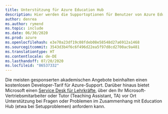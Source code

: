 ```yaml
---
title: Unterstützung für Azure Education Hub
description: Hier werden die Supportoptionen für Benutzer von Azure Education Hub erläutert.
author: denrea
ms.author: rymend
ms.topic: include
ms.date: 06/30/2020
ms.prod: azure
ms.openlocfilehash: e3e70a23df19c08fdeb08e58548d27a6912a1468
ms.sourcegitcommit: 3543d3b4f6c6f496d22ea5f97d8cd2700ac9a481
ms.translationtype: HT
ms.contentlocale: de-DE
ms.lasthandoff: 07/20/2020
ms.locfileid: "86537332"
---
```

Die meisten gesponserten akademischen Angebote beinhalten einen kostenlosen Developer-Tarif für Azure-Support. Darüber hinaus bietet Microsoft einen [Service Desk für Lehrkräfte](mailto:azuredu@microsoft.com), über den Ihr Microsoft-Vertriebsmitarbeiter oder Tutor (Teaching Assistant, TA) vor Ort Unterstützung bei Fragen oder Problemen im Zusammenhang mit Education Hub (etwa bei Setupproblemen) anfordern kann.
